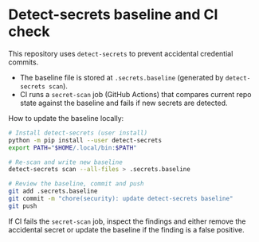 # Detect-secrets baseline and CI check

This repository uses `detect-secrets` to prevent accidental credential commits.

- The baseline file is stored at `.secrets.baseline` (generated by `detect-secrets scan`).
- CI runs a `secret-scan` job (GitHub Actions) that compares current repo state against the baseline and fails if new secrets are detected.

How to update the baseline locally:

```bash
# Install detect-secrets (user install)
python -m pip install --user detect-secrets
export PATH="$HOME/.local/bin:$PATH"

# Re-scan and write new baseline
detect-secrets scan --all-files > .secrets.baseline

# Review the baseline, commit and push
git add .secrets.baseline
git commit -m "chore(security): update detect-secrets baseline"
git push
```

If CI fails the `secret-scan` job, inspect the findings and either remove the accidental secret or update the baseline if the finding is a false positive.
